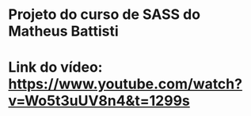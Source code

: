 # Projeto do curso de SASS do Matheus Battisti
# Link do vídeo: https://www.youtube.com/watch?v=Wo5t3uUV8n4&t=1299s